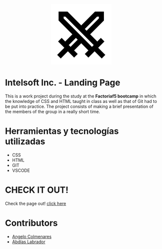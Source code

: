 <div align="center"><img src="sword.svg" width="200" ></div>

# Intelsoft Inc. - Landing Page
This is a work project during the study at the **Factoriaf5 bootcamp** in which the knowledge of CSS and HTML taught in class as well as that of Git had to be put into practice. The project consists of making a brief presentation of the members of the group in a really short time.

# Herramientas y tecnologías utilizadas
-  CSS
-  HTML
-  GIT
-  VSCODE

# CHECK IT OUT!
Check the page out! [click here](https://abdiaslabrador.github.io/)

# Contributors
- [Angelo Colmenares](https://github.com/Anngelooo)
- [Abdías Labrador](https://github.com/abdiaslabrador)
